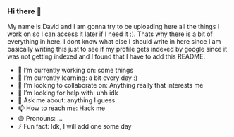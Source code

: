 ### Hi there 👋
My name is David and I am gonna try to be uploading here all the things I work on so I can access it later if I need it :). Thats why there is a bit of everything in here. I dont know what else I should write in here since I am basically writing this just to see if my profile gets indexed by google since it was not getting indexed and I found that I have to add this README.

- 🔭 I’m currently working on: some things
- 🌱 I’m currently learning: a bit every day :)
- 👯 I’m looking to collaborate on: Anything really that interests me
- 🤔 I’m looking for help with: uhh idk
- 💬 Ask me about: anything I guess
- 📫 How to reach me: Hack me
- 😄 Pronouns: ...
- ⚡ Fun fact: Idk, I will add one some day



<meta name="google-site-verification" content="W2nZbfplRWXCcMOdKF-ZGNvfxfzNIFdKGpCqBHGTLp8" />
<!--
**David132435/David132435** is a ✨ _special_ ✨ repository because its `README.md` (this file) appears on your GitHub profile.

Here are some ideas to get you started:

- 🔭 I’m currently working on ...
- 🌱 I’m currently learning ...
- 👯 I’m looking to collaborate on ...
- 🤔 I’m looking for help with ...
- 💬 Ask me about ...
- 📫 How to reach me: ...
- 😄 Pronouns: ...
- ⚡ Fun fact: ...
-->
